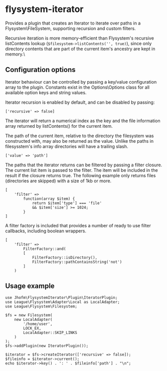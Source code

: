 # flysystem-iterator

Provides a plugin that creates an Iterator to iterate over paths in a Flysystem\FileSystem,
supporting recursion and custom filters.

Recursive iteration is more memory-efficient than Flysystem's recursive listContents lookup 
(`$filesystem->listContents('', true)`), since only directory contents that are part
of the current item's ancestry are kept in memory.\
 
## Configuration options ##
Iterator behaviour can be controlled by passing a key/value configuration array to the plugin.
Constants exist in the Options\Options class for all available option keys and string values.

Iterator recursion is enabled by default, and can be disabled by passing:
```
['recursive' => false]
```

The iterator will return a numerical index as the key and the file information array returned 
by listContents() for the current item.

The path of the current item, relative to the directory the filesystem was constructed with,
may also be returned as the value. Unlike the paths in filesysstem's info array directories will have a trailing slash.  

```
['value' => 'path']
``` 

The paths that the iterator returns can be filtered by passing a filter closure.
The current list item is passed to the filter. The item will be included in the result if the closure returns true.
The following example only returns files (directories are skipped) with a size of 1kb or more.

```
[
    'filter' =>
        function(array $item) {
            return $item['type'] === 'file' 
            && $item['size'] >= 1024;
        }
]    
```

A filter factory is included that provides a number of ready to use filter callbacks, 
including boolean wrappers.

```
[
    'filter' =>
        FilterFactory::and(
        [
            FilterFactory::isDirectory(),
            FilterFactory::pathContainsString('not')
        ]
    )
```    

## Usage example ##

```
use Jhofm\FlysystemIterator\Plugin\IteratorPlugin;
use League\Flysystem\Adapter\Local as LocalAdapter;
use League\Flysystem\Filesystem;

$fs = new Filesystem(
    new LocalAdapter(
        '/home/user',
        LOCK_EX,
        LocalAdapter::SKIP_LINKS
    )
);
$fs->addPlugin(new IteratorPlugin());

$iterator = $fs->createIterator(['recursive' => false]);
$fileinfo = $iterator->current();
echo $iterator->key() . ': ' . $fileinfo['path'] . "\n";

```
